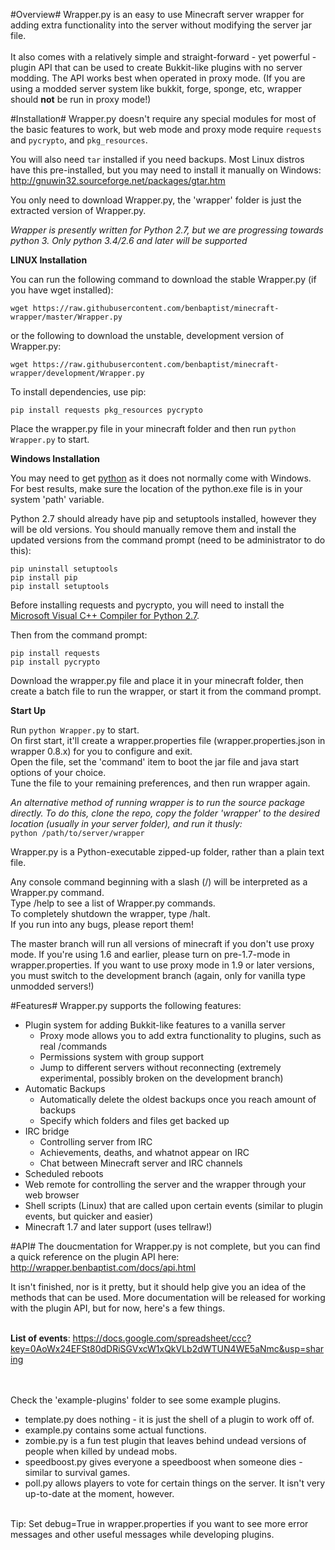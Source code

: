 #Overview#
Wrapper.py is an easy to use Minecraft server wrapper for adding extra functionality into the server without modifying the server jar file.
</br></br>It also comes with a relatively simple and straight-forward - yet powerful - plugin API that can be used to create Bukkit-like plugins with no server modding.  The API works best when operated in proxy mode. (If you are using a modded server system like bukkit, forge, sponge, etc, wrapper should __not__ be run in proxy mode!)

#Installation#
Wrapper.py doesn't require any special modules for most of the basic features to work, but web mode and proxy mode require `requests` and `pycrypto`, and `pkg_resources`.

You will also need `tar` installed if you need backups. Most Linux distros have this pre-installed, but you may need to install it manually on Windows: http://gnuwin32.sourceforge.net/packages/gtar.htm

You only need to download Wrapper.py, the 'wrapper' folder is just the extracted version of Wrapper.py.</br>

*Wrapper is presently written for Python 2.7, but we are progressing towards python 3.  Only python 3.4/2.6 and later will be supported*

**LINUX Installation**

You can run the following command to download the stable Wrapper.py (if you have wget installed):

`wget https://raw.githubusercontent.com/benbaptist/minecraft-wrapper/master/Wrapper.py`

or the following to download the unstable, development version of Wrapper.py:

`wget https://raw.githubusercontent.com/benbaptist/minecraft-wrapper/development/Wrapper.py`

To install dependencies, use pip:

`pip install requests pkg_resources pycrypto`

Place the wrapper.py file in your minecraft folder and then run `python Wrapper.py` to start.


**Windows Installation**

You may need to get [python](https://www.python.org/downloads/) as it does not normally come with Windows.<br>
For best results, make sure the location of the python.exe file is in your system 'path' variable.


Python 2.7 should already have pip and setuptools installed, however they will be old versions.  You should manually remove them and install the updated versions from the command prompt (need to be administrator to do this):
```
pip uninstall setuptools
pip install pip
pip install setuptools
```

Before installing requests and pycrypto, you will need to install the [Microsoft Visual C++ Compiler for Python 2.7](http://www.microsoft.com/en-us/download/details.aspx?id=44266).

Then from the command prompt:
```
pip install requests
pip install pycrypto
```

Download the wrapper.py file and place it in your minecraft folder, then create a batch file to run the wrapper, or start it from the command prompt.


**Start Up**

Run `python Wrapper.py` to start.<br>
On first start, it'll create a wrapper.properties file  (wrapper.properties.json in wrapper 0.8.x) for you to configure and exit.<br>
Open the file, set the 'command' item to boot the jar file and java start options of your choice.<br>
Tune the file to your remaining preferences, and then run wrapper again.

_An alternative method of running wrapper is to run the source package directly.  To do this, clone the repo, copy the folder 'wrapper' to the desired location (usually in your server folder), and run it thusly:_<br>
`python /path/to/server/wrapper`


Wrapper.py is a Python-executable zipped-up folder, rather than a plain text file.


Any console command beginning with a slash (/) will be interpreted as a Wrapper.py command.<br>
Type /help to see a list of Wrapper.py commands.<br>
To completely shutdown the wrapper, type /halt.</br>
If you run into any bugs, please report them!

The master branch will run all versions of minecraft if you don't use proxy mode. If you're using 1.6 and earlier, please turn on pre-1.7-mode in wrapper.properties.  If you want to use proxy mode in 1.9 or later versions, you must switch to the development branch (again, only for vanilla type unmodded servers!)

#Features#
Wrapper.py supports the following features:
- Plugin system for adding Bukkit-like features to a vanilla server
  - Proxy mode allows you to add extra functionality to plugins, such as real /commands
  - Permissions system with group support
  - Jump to different servers without reconnecting (extremely experimental, possibly broken on the development branch)
- Automatic Backups
  - Automatically delete the oldest backups once you reach amount of backups
  - Specify which folders and files get backed up
- IRC bridge
  - Controlling server from IRC
  - Achievements, deaths, and whatnot appear on IRC
  - Chat between Minecraft server and IRC channels
- Scheduled reboots
- Web remote for controlling the server and the wrapper through your web browser
- Shell scripts (Linux) that are called upon certain events (similar to plugin events, but quicker and easier)
- Minecraft 1.7 and later support (uses tellraw!)

#API#
The doucmentation for Wrapper.py is not complete, but you can find a quick reference on the plugin API here:
</br><a href="http://wrapper.benbaptist.com/docs/api.html">http://wrapper.benbaptist.com/docs/api.html</a>

It isn't finished, nor is it pretty, but it should help give you an idea of the methods that can be used. More documentation will be released for working with the plugin API, but for now, here's a few things.</br></br>

<b>List of events</b>: https://docs.google.com/spreadsheet/ccc?key=0AoWx24EFSt80dDRiSGVxcW1xQkVLb2dWTUN4WE5aNmc&usp=sharing</br>

</br></br>Check the 'example-plugins' folder to see some example plugins.
<ul>
<li>template.py does nothing - it is just the shell of a plugin to work off of.</li>
<li>example.py contains some actual functions. </li>
<li>zombie.py is a fun test plugin that leaves behind undead versions of people when killed by undead mobs.</li>
<li>speedboost.py gives everyone a speedboost when someone dies - similar to survival games.</li>
<li>poll.py allows players to vote for certain things on the server. It isn't very up-to-date at the moment, however. </li>
</ul>
</br>Tip: Set debug=True in wrapper.properties if you want to see more error messages and other useful messages while developing plugins.
